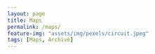 ```yaml
---
layout: page
title: Maps
permalink: /maps/
feature-img: "assets/img/pexels/circuit.jpeg"
tags: [Maps, Archive]
---
```

